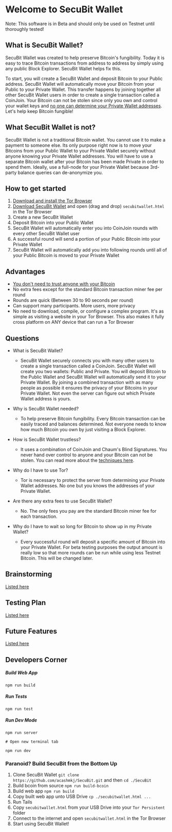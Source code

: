 # Welcome to SecuBit Wallet
Note: This software is in Beta and should only be used on Testnet until thoroughly tested!

## What is SecuBit Wallet?
SecuBit Wallet was created to help preserve Bitcoin's fungibility. Today it is easy to trace Bitcoin transactions from address to address by simply using any public Block Explorer. SecuBit Wallet helps fix this.

To start, you will create a SecuBit Wallet and deposit Bitcoin to your Public address. SecuBit Wallet will automatically move your Bitcoin from your Public to your Private Wallet. This transfer happens by joining together all other SecuBit Wallet users in order to create a single transaction called a CoinJoin. Your Bitcoin can not be stolen since only you own and control your wallet keys and [no one can determine your Private Wallet addresses](https://github.com/acashmkj/SecuBit/blob/master/docs/blindlink.md). Let's help keep Bitcoin fungible!

## What SecuBit Wallet is not?

SecuBit Wallet is not a traditional Bitcoin wallet. You cannot use it to make a payment to someone else. Its only purpose right now is to move your Bitcoins from your Public Wallet to your Private Wallet securely without anyone knowing your Private Wallet addresses. You will have to use a separate Bitcoin wallet after your Bitcoin has been made Private in order to spend them. Ideally, use a full-node for your Private Wallet because 3rd-party balance queries can de-anonymize you.

## How to get started
1. [Download and install the Tor Browser](https://www.torproject.org/download/download-easy.html)
2. [Download SecuBit Wallet](https://github.com/acashmkj/SecuBit/archive/master.zip) and open (drag and drop) `secubitwallet.html` in the Tor Browser
3. Create a new SecuBit Wallet
4. Deposit Bitcoin into your Public Wallet
5. SecuBit Wallet will automatically enter you into CoinJoin rounds with every other SecuBit Wallet user
6. A successful round will send a portion of your Public Bitcoin into your Private Wallet
7. SecuBit Wallet will automatically add you into following rounds until all of your Public Bitcoin is moved to your Private Wallet

## Advantages
* [You don't need to trust anyone with your Bitcoin](https://github.com/acashmkj/SecuBit/blob/master/docs/blindlink.md)
* No extra fees except for the standard Bitcoin transaction miner fee per round
* Rounds are quick (Between 30 to 90 seconds per round)
* Can support many participants. More users, more privacy
* No need to download, compile, or configure a complex program. It's as simple as visiting a website in your Tor Browser. This also makes it fully cross platform on ANY device that can run a Tor Browser

## Questions
* What is SecuBit Wallet?
  - SecuBit Wallet securely connects you with many other users to create a single transaction called a CoinJoin. SecuBit Wallet will create you two wallets: Public and Private. You will deposit Bitcoin to the Public Wallet and SecuBit Wallet will automatically send it to your Private Wallet. By joining a combined transaction with as many people as possible it ensures the privacy of your Bitcoins in your Private Wallet. Not even the server can figure out which Private Wallet address is yours.


* Why is SecuBit Wallet needed?
  - To help preserve Bitcoin fungibility. Every Bitcoin transaction can be easily traced and balances determined. Not everyone needs to know how much Bitcoin you own by just visiting a Block Explorer.


* How is SecuBit Wallet trustless?
  - It uses a combination of CoinJoin and Chaum's Blind Signatures. You never hand over control to anyone and your Bitcoin can not be stolen. You can read more about the [techniques here](https://github.com/acashmkj/SecuBit/blob/master/docs/blindlink.md).


* Why do I have to use Tor?
  - Tor is necessary to protect the server from determining your Private Wallet addresses. No one but you knows the addresses of your Private Wallet.


* Are there any extra fees to use SecuBit Wallet?
  - No. The only fees you pay are the standard Bitcoin miner fee for each transaction.


* Why do I have to wait so long for Bitcoin to show up in my Private Wallet?
  - Every successful round will deposit a specific amount of Bitcoin into your Private Wallet. For beta testing purposes the output amount is really low so that more rounds can be run while using less Testnet Bitcoin. This will be changed later.

## Brainstorming

[Listed here](https://github.com/acashmkj/SecuBit/blob/master/docs/ideas.md)

## Testing Plan

[Listed here](https://github.com/acashmkj/SecuBit/blob/master/docs/testing.md)

## Future Features

[Listed here](https://github.com/acashmkj/SecuBit/blob/master/docs/future.md)

## Developers Corner

##### Build Web App

```
npm run build
```

##### Run Tests

```
npm run test
```

##### Run Dev Mode

```
npm run server

# Open new terminal tab

npm run dev
```

### Paranoid? Build SecuBit from the Bottom Up

1. Clone SecuBit Wallet `git clone https://github.com/acashmkj/SecuBit.git` and then `cd ./SecuBit`
2. Build bcoin from source `npm run build-bcoin`
3. Build web app `npm run build`
4. Copy built web app unto USB Drive `cp ./secubitwallet.html ...`
5. Run Tails
6. Copy `secubitwallet.html` from your USB Drive into your `Tor Persistent` folder
7. Connect to the internet and open `secubitwallet.html` in the Tor Browser
8. Start using SecuBit Wallet!
